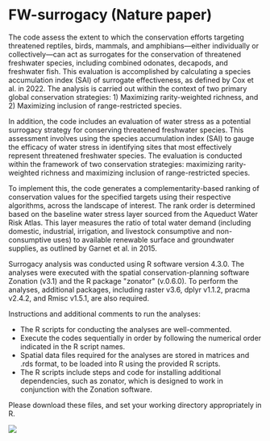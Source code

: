 # FW-surrogacy (Nature paper)

The code assess the extent to which the conservation efforts targeting threatened reptiles, birds, mammals, and amphibians—either individually or collectively—can act as surrogates for the conservation of threatened freshwater species, including combined odonates, decapods, and freshwater fish. This evaluation is accomplished by calculating a species accumulation index (SAI) of surrogate effectiveness, as defined by Cox et al. in 2022. The analysis is carried out within the context of two primary global conservation strategies: 1) Maximizing rarity-weighted richness, and 2) Maximizing inclusion of range-restricted species.

In addition, the code includes an evaluation of water stress as a potential surrogacy strategy for conserving threatened freshwater species. This assessment involves using the species accumulation index (SAI) to gauge the efficacy of water stress in identifying sites that most effectively represent threatened freshwater species. The evaluation is conducted within the framework of two conservation strategies: maximizing rarity-weighted richness and maximizing inclusion of range-restricted species.

To implement this, the code generates a complementarity-based ranking of conservation values for the specified targets using their respective algorithms, across the landscape of interest. The rank order is determined based on the baseline water stress layer sourced from the Aqueduct Water Risk Atlas. This layer measures the ratio of total water demand (including domestic, industrial, irrigation, and livestock consumptive and non-consumptive uses) to available renewable surface and groundwater supplies, as outlined by Garnet et al. in 2015.

Surrogacy analysis was conducted using R software version 4.3.0. The analyses were executed with the spatial conservation-planning software Zonation (v3.1) and the R package "zonator" (v.0.6.0). To perform the analyses, additional packages, including raster v3.6, dplyr v1.1.2, pracma v2.4.2, and Rmisc v1.5.1, are also required.

Instructions and additional comments to run the analyses:

- The R scripts for conducting the analyses are well-commented.
- Execute the codes sequentially in order by following the numerical order indicated in the R script names. 
- Spatial data files required for the analyses are stored in matrices and .rds format, to be loaded into R using the provided R scripts.
- The R scripts include steps and code for installing additional dependencies, such as zonator, which is designed to work in conjunction with the Zonation software.

Please download these files, and set your working directory appropriately in R. 

<img src="https://zenodo.org/badge/DOI/10.5281/zenodo.10286100.svg">
